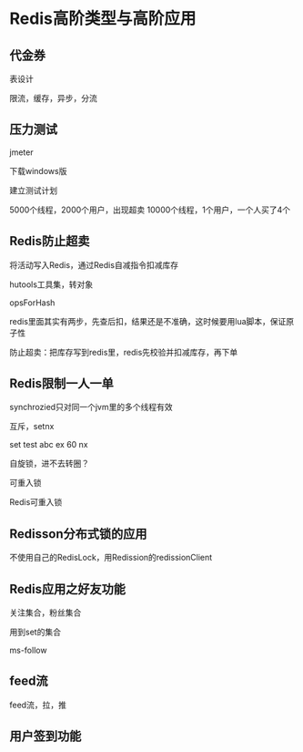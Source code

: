 # Redis高阶类型与高阶应用

## 代金券

表设计

限流，缓存，异步，分流

## 压力测试

jmeter

下载windows版

建立测试计划

5000个线程，2000个用户，出现超卖
10000个线程，1个用户，一个人买了4个

## Redis防止超卖

将活动写入Redis，通过Redis自减指令扣减库存

hutools工具集，转对象

opsForHash

redis里面其实有两步，先查后扣，结果还是不准确，这时候要用lua脚本，保证原子性

防止超卖：把库存写到redis里，redis先校验并扣减库存，再下单

## Redis限制一人一单

synchrozied只对同一个jvm里的多个线程有效

互斥，setnx

set test abc ex 60 nx

自旋锁，进不去转圈？

可重入锁

Redis可重入锁

## Redisson分布式锁的应用

不使用自己的RedisLock，用Redission的redissionClient

## Redis应用之好友功能

关注集合，粉丝集合

用到set的集合

ms-follow

## feed流

feed流，拉，推

## 用户签到功能

